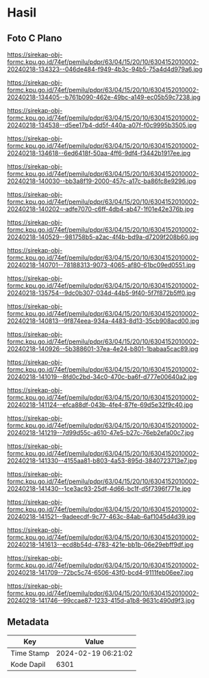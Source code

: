 # Hasil

## Foto C Plano

https://sirekap-obj-formc.kpu.go.id/74ef/pemilu/pdpr/63/04/15/20/10/6304152010002-20240218-134323--046de484-f949-4b3c-94b5-75a4d4d979a6.jpg

https://sirekap-obj-formc.kpu.go.id/74ef/pemilu/pdpr/63/04/15/20/10/6304152010002-20240218-134405--b761b090-462e-49bc-a149-ec05b59c7238.jpg

https://sirekap-obj-formc.kpu.go.id/74ef/pemilu/pdpr/63/04/15/20/10/6304152010002-20240218-134538--d5ee17b4-dd5f-440a-a07f-f0c9995b3505.jpg

https://sirekap-obj-formc.kpu.go.id/74ef/pemilu/pdpr/63/04/15/20/10/6304152010002-20240218-134618--6ed6418f-50aa-4ff6-9df4-f3442b1917ee.jpg

https://sirekap-obj-formc.kpu.go.id/74ef/pemilu/pdpr/63/04/15/20/10/6304152010002-20240218-140030--bb3a8f19-2000-457c-a17c-ba86fc8e9296.jpg

https://sirekap-obj-formc.kpu.go.id/74ef/pemilu/pdpr/63/04/15/20/10/6304152010002-20240218-140202--adfe7070-c6ff-4db4-ab47-1f01e42e376b.jpg

https://sirekap-obj-formc.kpu.go.id/74ef/pemilu/pdpr/63/04/15/20/10/6304152010002-20240218-140529--981758b5-a2ac-4f4b-bd9a-d7209f208b60.jpg

https://sirekap-obj-formc.kpu.go.id/74ef/pemilu/pdpr/63/04/15/20/10/6304152010002-20240218-140701--78188313-9073-4065-af80-61bc09ed0551.jpg

https://sirekap-obj-formc.kpu.go.id/74ef/pemilu/pdpr/63/04/15/20/10/6304152010002-20240218-135754--9dc0b307-034d-44b5-9f40-5f7f872b5ff0.jpg

https://sirekap-obj-formc.kpu.go.id/74ef/pemilu/pdpr/63/04/15/20/10/6304152010002-20240218-140813--9f874eea-934a-4483-8d13-35cb908acd00.jpg

https://sirekap-obj-formc.kpu.go.id/74ef/pemilu/pdpr/63/04/15/20/10/6304152010002-20240218-140926--5b388601-37ea-4e24-b801-1babaa5cac89.jpg

https://sirekap-obj-formc.kpu.go.id/74ef/pemilu/pdpr/63/04/15/20/10/6304152010002-20240218-141019--8fd0c2bd-34c0-470c-ba6f-d777e00640a2.jpg

https://sirekap-obj-formc.kpu.go.id/74ef/pemilu/pdpr/63/04/15/20/10/6304152010002-20240218-141124--efca88df-043b-4fe4-87fe-69d5e32f9c40.jpg

https://sirekap-obj-formc.kpu.go.id/74ef/pemilu/pdpr/63/04/15/20/10/6304152010002-20240218-141219--7d99d55c-a610-47e5-b27c-76eb2efa00c7.jpg

https://sirekap-obj-formc.kpu.go.id/74ef/pemilu/pdpr/63/04/15/20/10/6304152010002-20240218-141330--4155aa81-b803-4a53-895d-3840723713e7.jpg

https://sirekap-obj-formc.kpu.go.id/74ef/pemilu/pdpr/63/04/15/20/10/6304152010002-20240218-141430--1ce3ac93-25df-4d66-bc1f-d5f7396f771e.jpg

https://sirekap-obj-formc.kpu.go.id/74ef/pemilu/pdpr/63/04/15/20/10/6304152010002-20240218-141521--9adeecdf-9c77-463c-84ab-6af1045d4d39.jpg

https://sirekap-obj-formc.kpu.go.id/74ef/pemilu/pdpr/63/04/15/20/10/6304152010002-20240218-141613--ecd8b54d-4783-421e-bb1b-06e29ebff9df.jpg

https://sirekap-obj-formc.kpu.go.id/74ef/pemilu/pdpr/63/04/15/20/10/6304152010002-20240218-141709--72bc5c74-6506-43f0-bcd4-9111feb06ee7.jpg

https://sirekap-obj-formc.kpu.go.id/74ef/pemilu/pdpr/63/04/15/20/10/6304152010002-20240218-141746--99ccae87-1233-415d-a1b8-9631c490d9f3.jpg


## Metadata

| Key        | Value               |
| ---------- | ------------------- |
| Time Stamp | 2024-02-19 06:21:02 |
| Kode Dapil | 6301                |



